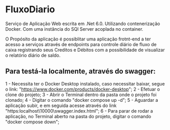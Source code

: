 # FluxoDiario

Serviço de Aplicação Web escrita em .Net 6.0.
Utilizando contenerização Docker.
Com uma instância do SQl Server acoplada no container.

O Propósito da aplicação é possiblitar uma aplicação frotnt-end a ter acesso a serviços através de endpoints para controle diário de fluxo de caixa registrando seus Creditos e Débitos com a possibilidade de visualizar o relatório diário de saldo.

## Para testá-la localmente, através do swagger:

1 - Necessita ter o Docker Desktop instalado, caso necessitar baixar, segue o link: "https://www.docker.com/products/docker-desktop";
2 - Efetuar o clone do projeto;
3 - Abrir o Terminal dentro da pasta onde o projeto foi clonado;
4 - Digitar o comando "docker compose up -d";
5 - Aguardar a aplicação subir, e em seguida acesse através do link "https:localhost\10000\swagger.index.html";
6 - Para parar de rodar a aplicação, no Terminal aberto na pasta do projeto, digitar o comando "docker compose down";

